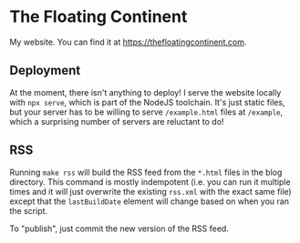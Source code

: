 # The Floating Continent
My website. You can find it at https://thefloatingcontinent.com.

## Deployment
At the moment, there isn't anything to deploy! I serve the website locally with `npx serve`, which is part of the NodeJS toolchain. It's just static files, but your server has to be willing to serve `/example.html` files at `/example`, which a surprising number of servers are reluctant to do!

## RSS
Running `make rss` will build the RSS feed from the `*.html` files in the blog directory. This command is mostly indempotent (i.e. you can run it multiple times and it will just overwrite the existing `rss.xml` with the exact same file) except that the `lastBuildDate` element will change based on when you ran the script.

To "publish", just commit the new version of the RSS feed.

